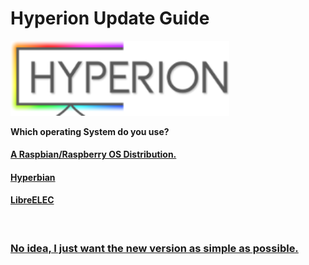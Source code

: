 
# Hyperion Update Guide

<a href="https://github.com/hyperion-project/hyperion.ng"><img src="pictures/logo.png" width="350" alt="github hyperion logo"></a>

**Which operating System do you use?**

#### [A Raspbian/Raspberry OS Distribution.](/txt/raspbian.md#raspbian) 

#### [Hyperbian](/txt/hyperbian.md#pick-your-system)

#### [LibreELEC](/txt/libreelec.md#updating-libreelec)


&nbsp;

### [No idea, I just want the new version as simple as possible.](/txt/hyperbian.md#Hyperbian) 
